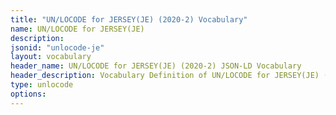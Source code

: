 ```yaml
---
title: "UN/LOCODE for JERSEY(JE) (2020-2) Vocabulary"
name: UN/LOCODE for JERSEY(JE) 
description: 
jsonid: "unlocode-je"
layout: vocabulary
header_name: UN/LOCODE for JERSEY(JE) (2020-2) JSON-LD Vocabulary
header_description: Vocabulary Definition of UN/LOCODE for JERSEY(JE) (2020-2) semantics in HTML format. JSON-LD format is available at [unlocode-je.jsonld](/vocabulary/unlocode-je.jsonld)
type: unlocode
options:
---
```

